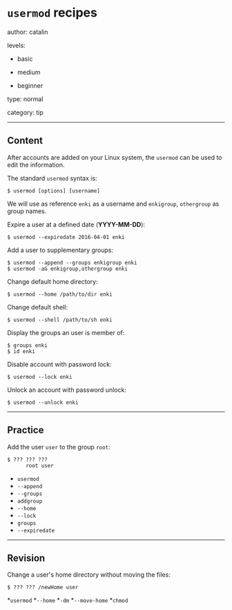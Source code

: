 # `usermod` recipes
author: catalin

levels:

  - basic

  - medium

  - beginner

type: normal

category: tip

---
## Content

After accounts are added on your Linux system, the `usermod` can be used to edit the information.

The standard `usermod` syntax is:
```
$ usermod [options] [username]
```

We will use as reference `enki` as a username and `enkigroup`, `othergroup` as group names.

Expire a user at a defined date (**YYYY-MM-DD**):
```
$ usermod --expiredate 2016-04-01 enki
```

Add a user to supplementary groups:
```
$ usermod --append --groups enkigroup enki
$ usermod -aG enkigroup,othergroup enki
```

Change default home directory:
```
$ usermod --home /path/to/dir enki
```

Change default shell:

```
$ usermod --shell /path/to/sh enki
```

Display the groups an user is member of:
```
$ groups enki
$ id enki
```

Disable account with password lock:
```
$ usermod --lock enki
```

Unlock an account with password unlock:
```
$ usermod --unlock enki
```

---
## Practice

Add the user `user` to the group `root`:
```
$ ??? ??? ??? 
      root user
```

* `usermod`
* `--append`
* `--groups`
* `addgroup`
* `--home`
* `--lock`
* `groups`
* `--expiredate`

---
## Revision

Change a user's home directory without moving the files:
```
$ ??? ??? /newHome user
```
*`usermod`
*`--home`
*`-dm`
*`--move-home`
*`chmod`